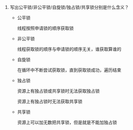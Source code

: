 1. 写出公平锁/非公平锁/自旋锁/独占锁/共享锁分别是什么含义？

   + 公平锁

     线程按照申请锁的顺序获取锁

   + 非公平锁

     线程获取锁的顺序与申请锁的顺序无关，谁获取算谁的

   + 自旋锁

     在循环中不断尝试获取锁，直到获取锁成功，遍历结束

   + 独占锁

     资源上有独占锁或共享锁时无法获取独占锁

     资源上有独占锁时无法获取共享锁

   + 共享锁

     资源上可以加无数把共享锁，但是就是不能加独占锁

     